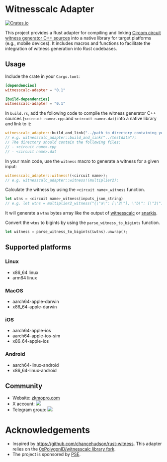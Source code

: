 # Witnesscalc Adapter

[![Crates.io](https://img.shields.io/crates/v/witnesscalc-adapter?label=witnesscalc-adapter)](https://crates.io/crates/witnesscalc-adapter)

This project provides a Rust adapter for compiling and linking [Circom circuit witness generator C++ sources](https://docs.circom.io/getting-started/computing-the-witness/#computing-the-witness-with-c) into a native library for target platforms (e.g., mobile devices). It includes macros and functions to facilitate the integration of witness generation into Rust codebases.

## Usage

Include the crate in your `Cargo.toml`:

```toml
[dependencies]
witnesscalc-adapter = "0.1"

[build-dependencies]
witnesscalc-adapter = "0.1"
```

In `build.rs`, add the following code to compile the witness generator C++ sources (`<circuit name>.cpp` and `<circuit name>.dat`) into a native library and link to it:

```rust
witnesscalc_adapter::build_and_link("../path to directory containing your C++ sources");
// e.g. witnesscalc_adapter::build_and_link("../testdata");
// The directory should contain the following files:
// - <circuit name>.cpp
// - <circuit name>.dat
```

In your main code, use the `witness` macro to generate a witness for a given input:

```rust
witnesscalc_adapter::witness!(<circuit name>);
// e.g. witnesscalc_adapter::witness!(multiplier2);
```

Calculate the witness by using the `<circuit name>_witness` function.

```rust
let wtns = <circuit name>_witness(inputs_json_string)
// e.g. let wtns = multiplier2_witness("{\"a\": [\"2\"], \"b\": [\"3\"]}")
```

It will generate a `wtns` bytes array like the output of [witnesscalc](https://github.com/0xPolygonID/witnesscalc) or [snarkjs](https://github.com/iden3/snarkjs).

Convert the `wtns` to bigints by using the `parse_witness_to_bigints` function.

```rust
let witness = parse_witness_to_bigints(&wtns).unwrap();
```

## Supported platforms

### Linux

-   x86_64 linux
-   arm64 linux

### MacOS

-   aarch64-apple-darwin
-   x86_64-apple-darwin

### iOS

-   aarch64-apple-ios
-   aarch64-apple-ios-sim
-   x86_64-apple-ios

### Android

-   aarch64-linux-android
-   x86_64-linux-android

## Community

-   Website: [zkmopro.com](https://zkmopro.com)
-   X account: <a href="https://twitter.com/zkmopro"><img src="https://img.shields.io/twitter/follow/zkmopro?style=flat-square&logo=x&label=zkmopro"></a>
-   Telegram group: <a href="https://t.me/zkmopro"><img src="https://img.shields.io/badge/telegram-@zkmopro-blue.svg?style=flat-square&logo=telegram"></a>

# Acknowledgements

-   Inspired by https://github.com/chancehudson/rust-witness. This adapter relies on the [0xPolygonID/witnesscalc library fork](https://github.com/zkmopro/witnesscalc).
-   The project is sponsored by [PSE](https://pse.dev/).
